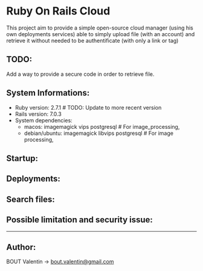 # Ruby On Rails Cloud

This project aim to provide a simple open-source cloud manager (using his own deployments services) able to simply upload file (with an account) and retrieve it without needed to be authentificate (with only a link or tag)

## TODO:
Add a way to provide a secure code in order to retrieve file.

## System Informations:
 - Ruby version: 2.7.1 # TODO: Update to more recent version
 - Rails version: 7.0.3
 - System dependencies: 
   - macos: imagemagick vips postgresql # For image_processing, 
   - debian/ubuntu: imagemagick libvips postgresql # For image processing, 

## Startup:

## Deployments:

## Search files:

## Possible limitation and security issue:

---

## Author:

BOUT Valentin -> bout.valentin@gmail.com
